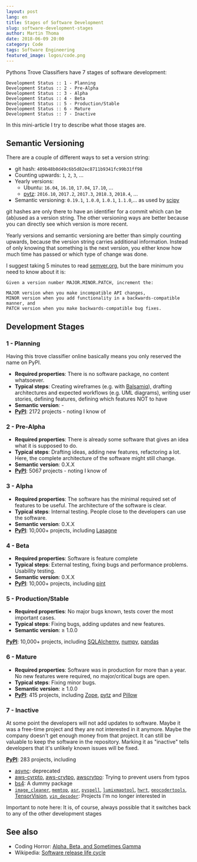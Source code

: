 ```yaml
---
layout: post
lang: en
title: Stages of Software Development
slug: software-development-stages
author: Martin Thoma
date: 2018-06-09 20:00
category: Code
tags: Software Engineering
featured_image: logos/code.png
---
```

Pythons Trove Classifiers have 7 stages of software development:

```text
Development Status :: 1 - Planning
Development Status :: 2 - Pre-Alpha
Development Status :: 3 - Alpha
Development Status :: 4 - Beta
Development Status :: 5 - Production/Stable
Development Status :: 6 - Mature
Development Status :: 7 - Inactive
```

In this mini-article I try to describe what those stages are.


## Semantic Versioning

There are a couple of different ways to set a version string:

* git hash: `409b48b0d49c6b5d82ec8711b9341fc99b31ff98`
* Counting upwards: `1`, `2`, `3`, ...
* Yearly versions:
    * Ubuntu: `16.04`, `16.10`, `17.04`, `17.10`, ...
    * [pytz](https://pypi.org/project/pytz/): `2016.10`, `2017.2`, `2017.3`, `2018.3`, `2018.4`, ...
* Semantic versioning: `0.19.1`, `1.0.0`, `1.0.1`, `1.1.0`,... as used by [scipy](https://github.com/scipy/scipy/releases)

git hashes are only there to have an identifier for a commit which can be
(ab)used as a version string. The other versioning ways are better because
you can directly see which version is more recent.

Yearly versions and semantic versioning are better than simply counting
upwards, because the version string carries additional information. Instead of
only knowing that something is the next version, you either know how much time
has passed or which type of change was done.

I suggest taking 5 minutes to read [semver.org](https://semver.org), but the
bare minimum you need to know about it is:

```text
Given a version number MAJOR.MINOR.PATCH, increment the:

MAJOR version when you make incompatible API changes,
MINOR version when you add functionality in a backwards-compatible manner, and
PATCH version when you make backwards-compatible bug fixes.
```


## Development Stages

### 1 - Planning
Having this trove classifier online basically means you only reserved the name
on PyPI.

* **Required properties**: There is no software package, no content whatsoever.
* **Typical steps**: Creating wireframes (e.g. with [Balsamiq](https://balsamiq.com)),
  drafting architectures and expected workflows (e.g. UML diagrams), writing user
  stories, defining features, defining which features NOT to have
* **Semantic version**: -
* **[PyPI](https://pypi.org/search/?q=&o=&c=Development+Status+%3A%3A+1+-+Planning)**: 2172 projects - noting I know of


### 2 - Pre-Alpha

* **Required properties**: There is already some software that gives an idea what
  it is supposed to do.
* **Typical steps**: Drafting ideas, adding new features, refactoring a lot.
  Here, the complete architecture of the software might still change.
* **Semantic version**: 0.X.X
* **[PyPI](https://pypi.org/search/?q=&o=&c=Development+Status+%3A%3A+2+-+Pre-Alpha)**: 5067 projects - noting I know of


### 3 - Alpha

* **Required properties**: The software has the minimal required set of features
  to be useful. The architecture of the software is clear.
* **Typical steps**: Internal testing. People close to the developers can use
  the software.
* **Semantic version**: 0.X.X
* **[PyPI](https://pypi.org/search/?q=&o=&c=Development+Status+%3A%3A+3+-+Alpha)**: 10,000+ projects, including [Lasagne](https://pypi.org/project/Lasagne/)


### 4 - Beta

* **Required properties**: Software is feature complete
* **Typical steps**: External testing, fixing bugs and performance problems.
  Usability testing.
* **Semantic version**: 0.X.X
* **[PyPI](https://pypi.org/search/?q=&o=&c=Development+Status+%3A%3A+4+-+Beta)**: 10,000+ projects, including [pint](https://pypi.org/project/Pint/)


### 5 - Production/Stable

* **Required properties**: No major bugs known, tests cover the most important
  cases.
* **Typical steps**: Fixing bugs, adding updates and new features.
* **Semantic version**: ≥ 1.0.0

**[PyPI](https://pypi.org/search/?q=&o=&c=Development+Status+%3A%3A+5+-+Production%2FStable)**: 10,000+ projects, including [SQLAlchemy](https://pypi.org/project/SQLAlchemy/), [numpy](https://pypi.org/project/numpy/), [pandas](https://pypi.org/project/pandas/)


### 6 - Mature

* **Required properties**: Software was in production for more than a year. No
  new features were required, no major/critical bugs are open.
* **Typical steps**: Fixing minor bugs.
* **Semantic version**: ≥ 1.0.0
* **[PyPI](https://pypi.org/search/?c=Development+Status+%3A%3A+6+-+Mature)**: 415 projects, including [Zope](https://en.wikipedia.org/wiki/Zope), [pytz](https://pypi.org/project/pytz/) and [Pillow](https://pypi.org/project/Pillow/)


### 7 - Inactive
At some point the developers will not add updates to software. Maybe it was a
free-time project and they are not interested in it anymore. Maybe the company
doesn't get enough money from that project. It can still be valuable to keep
the software in the repository. Marking it as "inactive" tells developers that
it's unlikely known issues will be fixed.

**[PyPI](https://pypi.org/search/?q=&o=&c=Development+Status+%3A%3A+7+-+Inactive)**: 283 projects, including

* [async](https://pypi.org/project/async/): deprecated
* [aws-cyrpto](https://pypi.org/project/aws-cyrpto/), [aws-crytpo](https://pypi.org/project/aws-crytpo/), [awscrytpo](https://pypi.org/project/awscrytpo/): Trying to prevent users from typos
* [bs4](https://pypi.org/project/bs4/): A dummy package
* [`image_cleaner`](https://pypi.org/project/image_cleaner/), [`memtop`](https://pypi.org/project/memtop/), [`asr`](https://pypi.org/project/asr/), [`pyspell`](https://pypi.org/project/pyspell/), [`lumixmaptool`](https://pypi.org/project/lumixmaptool/), [`hwrt`](https://pypi.org/project/hwrt/), [`geocodertools`](https://pypi.org/project/geocodertools/), [TensorVision](https://github.com/TensorVision/TensorVision), [`vin_decoder`](): Projects I'm no longer interested in

Important to note here: It is, of course, always possible that it switches back
to any of the other development stages


## See also

* Coding Horror: [Alpha, Beta, and Sometimes Gamma](https://blog.codinghorror.com/alpha-beta-and-sometimes-gamma/)
* Wikipedia: [Software release life cycle](https://en.wikipedia.org/wiki/Software_release_life_cycle)
